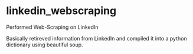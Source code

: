 # linkedin_webscraping
Performed Web-Scraping on LinkedIn

Basically retireved information from LinkedIn and compiled it into a python dictionary using beautiful soup.
